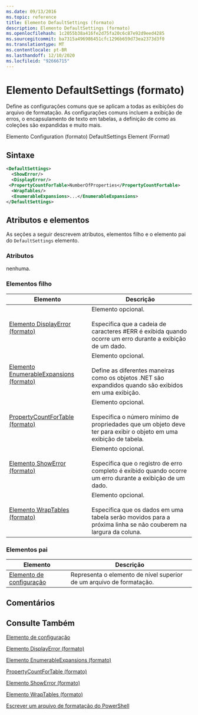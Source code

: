 ```yaml
---
ms.date: 09/13/2016
ms.topic: reference
title: Elemento DefaultSettings (formato)
description: Elemento DefaultSettings (formato)
ms.openlocfilehash: 1c2055b38a416fe2d75fa20c6c87e92d9eed4285
ms.sourcegitcommit: ba7315a496986451cfc1296b659d73ea2373d3f0
ms.translationtype: MT
ms.contentlocale: pt-BR
ms.lasthandoff: 12/10/2020
ms.locfileid: "92666715"
---
```

# <a name="defaultsettings-element-format"></a>Elemento DefaultSettings (formato)

Define as configurações comuns que se aplicam a todas as exibições do arquivo de formatação. As configurações comuns incluem a exibição de erros, o encapsulamento de texto em tabelas, a definição de como as coleções são expandidas e muito mais.

Elemento Configuration (formato) DefaultSettings Element (Format)

## <a name="syntax"></a>Sintaxe

```xml
<DefaultSettings>
  <ShowError/>
  <DisplayError/>
 <PropertyCountForTable>NumberOfProperties</PropertyCountFortable>
  <WrapTables/>
  <EnumerableExpansions>...</EnumerableExpansions>
</DefaultSettings>
```

## <a name="attributes-and-elements"></a>Atributos e elementos

As seções a seguir descrevem atributos, elementos filho e o elemento pai do `DefaultSettings` elemento.

### <a name="attributes"></a>Atributos

nenhuma.

### <a name="child-elements"></a>Elementos filho

|Elemento|Descrição|
|-------------|-----------------|
|[Elemento DisplayError (formato)](./displayerror-element-format.md)|Elemento opcional.<br /><br /> Especifica que a cadeia de caracteres #ERR é exibida quando ocorre um erro durante a exibição de um dado.|
|[Elemento EnumerableExpansions (formato)](./enumerableexpansions-element-format.md)|Elemento opcional.<br /><br /> Define as diferentes maneiras como os objetos .NET são expandidos quando são exibidos em uma exibição.|
|[PropertyCountForTable (formato)](./propertycountfortable-element-format.md)|Elemento opcional.<br /><br /> Especifica o número mínimo de propriedades que um objeto deve ter para exibir o objeto em uma exibição de tabela.|
|[Elemento ShowError (formato)](./showerror-element-format.md)|Elemento opcional.<br /><br /> Especifica que o registro de erro completo é exibido quando ocorre um erro durante a exibição de um dado.|
|[Elemento WrapTables (formato)](./wraptables-element-format.md)|Elemento opcional.<br /><br /> Especifica que os dados em uma tabela serão movidos para a próxima linha se não couberem na largura da coluna.|

### <a name="parent-elements"></a>Elementos pai

|Elemento|Descrição|
|-------------|-----------------|
|[Elemento de configuração](./configuration-element-format.md)|Representa o elemento de nível superior de um arquivo de formatação.|

## <a name="remarks"></a>Comentários

## <a name="see-also"></a>Consulte Também

[Elemento de configuração](./configuration-element-format.md)

[Elemento DisplayError (formato)](./displayerror-element-format.md)

[Elemento EnumerableExpansions (formato)](./enumerableexpansions-element-format.md)

[PropertyCountForTable (formato)](./propertycountfortable-element-format.md)

[Elemento ShowError (formato)](./showerror-element-format.md)

[Elemento WrapTables (formato)](./wraptables-element-format.md)

[Escrever um arquivo de formatação do PowerShell](./writing-a-powershell-formatting-file.md)
